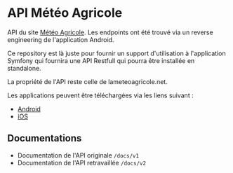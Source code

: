 # API Météo Agricole

API du site [Météo Agricole](https://www.lameteoagricole.net/). Les endpoints ont été trouvé via un reverse engineering
de l'application Android.

Ce repository est là juste pour fournir un support d'utilisation à l'application Symfony qui fournira une API Restfull
qui pourra être installée en standalone.

La propriété de l'API reste celle de lameteoagricole.net.

Les applications peuvent être téléchargées via les liens suivant :
- [Android](https://play.google.com/store/apps/details?id=fr.lameteoagricole.meteoagricoleapp)
- [iOS](https://apps.apple.com/fr/app/la-météo-agricole/id993697591)

## Documentations

- Documentation de l'API originale `/docs/v1`
- Documentation de l'API retravaillée `/docs/v2`

